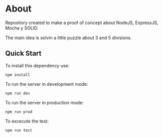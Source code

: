 # About
Repository created to make a proof of concept about NodeJS, ExpressJS, Mocha y SOLID.

The main idea is solvin a little puzzle about 3 and 5 divisions.

## Quick Start
To install this dependency use:

```
npm install
```
To run the server in development mode:
```
npm run dev
```
To run the server in production mode:
```
npm run prod
```
To excecute the test:
```
npm run test
```
